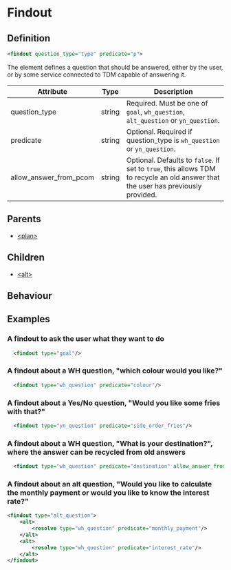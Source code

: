 # Findout
## Definition
```xml
<findout question_type="type" predicate="p">
```

The element defines a question that should be answered, either by the
user, or by some service connected to TDM capable of answering it.


Attribute | Type | Description |
--- | --- | --- |
question\_type | string | Required. Must be one of `goal`, `wh_question`, `alt_question` or `yn_question`. |
predicate | string | Optional. Required if question\_type is `wh_question` or `yn_question`.|
allow\_answer\_from\_pcom | string | Optional. Defaults to `false`. If set to `true`, this allows TDM to recycle an old answer that the user has previously provided. |

## Parents
- [<plan\>](/dialog-domain-description-definition/domain/children/plan)

## Children
- [<alt\>](/dialog-domain-description-definition/domain/children/alt)


## Behaviour


## Examples
### A findout to ask the user what they want to do

```xml
  <findout type="goal"/>
```

### A findout about a WH question, "which colour would you like?"

```xml
  <findout type="wh_question" predicate="colour"/>
```

### A findout about a Yes/No question, "Would you like some fries with that?"

```xml
  <findout type="yn_question" predicate="side_order_fries"/>
```

### A findout about a WH question, "What is your destination?", where the answer can be recycled from old answers

```xml
  <findout type="wh_question" predicate="destination" allow_answer_from_pcom="true"/>
```

### A findout about an alt question, "Would you like to calculate the monthly payment or would you like to know the interest rate?"

```xml
<findout type="alt_question">
    <alt>
        <resolve type="wh_question" predicate="monthly_payment"/>
    </alt>
    <alt>
        <resolve type="wh_question" predicate="interest_rate"/>
    </alt>
</findout>
```
